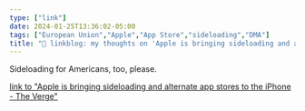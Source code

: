 ```yaml
---
type: ["link"]
date: 2024-01-25T13:36:02-05:00
tags: ["European Union","Apple","App Store","sideloading","DMA"]
title: "🔗 linkblog: my thoughts on 'Apple is bringing sideloading and alternate app stores to the iPhone - The Verge'"
---
```

Sideloading for Americans, too, please. 

[link to "Apple is bringing sideloading and alternate app stores to the iPhone - The Verge"](https://www.theverge.com/2024/1/25/24050200/apple-third-party-app-stores-allowed-iphone-ios-europe-digital-markets-act)
